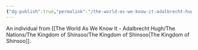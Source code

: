```yaml
---
{"dg-publish":true,"permalink":"/the-world-as-we-know-it-adalbrecht-hugh/the-nations/the-kingdom-of-shinsoo/shinsoan/"}
---
```


An individual from [[The World As We Know It - Adalbrecht Hugh/The Nations/The Kingdom of Shinsoo/The Kingdom of Shinsoo\|The Kingdom of Shinsoo]].